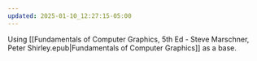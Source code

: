 ```yaml
---
updated: 2025-01-10_12:27:15-05:00
---
```


Using [[Fundamentals of Computer Graphics, 5th Ed - Steve Marschner, Peter Shirley.epub|Fundamentals of Computer Graphics]] as a base.

